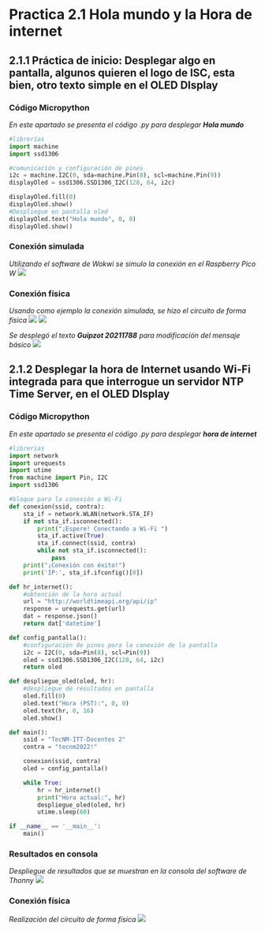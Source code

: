 # Practica 2.1 Hola mundo y la Hora de internet

## 2.1.1 Práctica de inicio: Desplegar algo en pantalla, algunos quieren el logo de ISC, esta bien, otro texto simple en el OLED DIsplay
### Código Micropython
_En este apartado se presenta el código .py para desplegar **Hola mundo**_
```python
#librerías
import machine
import ssd1306

#comunicación y configuración de pines
i2c = machine.I2C(0, sda=machine.Pin(8), scl=machine.Pin(9))
displayOled = ssd1306.SSD1306_I2C(128, 64, i2c)

displayOled.fill(0)
displayOled.show()
#Despliegue en pantalla oled
displayOled.text("Hola mundo", 0, 0)
displayOled.show()
```

### Conexión simulada
_Utilizando el software de Wokwi se simulo la conexión en el Raspberry Pico W_
![](ConexionSimulada.png)

### Conexión física
_Usando como ejemplo la conexión simulada, se hizo el circuito de forma física_ 
![](ConexionFisica.png)
![](HolaM.png)

_Se desplegó el texto **Guipzot 20211788** para modificación del mensaje básico_
![](MensajeOled.png)

## 2.1.2 Desplegar la hora de Internet usando Wi-Fi integrada para que interrogue un servidor NTP Time Server, en el OLED DIsplay
### Código Micropython
_En este apartado se presenta el código .py para desplegar **hora de internet**_
```python
#librerias
import network
import urequests
import utime
from machine import Pin, I2C
import ssd1306

#bloque para la conexión a Wi-Fi
def conexion(ssid, contra):
    sta_if = network.WLAN(network.STA_IF)
    if not sta_if.isconnected():
        print("¡Espere! Conectando a Wi-Fi ")
        sta_if.active(True)
        sta_if.connect(ssid, contra)
        while not sta_if.isconnected():
            pass
    print("¡Conexión con éxito!")
    print('IP:', sta_if.ifconfig()[0])

def hr_internet():
    #obtención de la hora actual
    url = "http://worldtimeapi.org/api/ip"
    response = urequests.get(url)
    dat = response.json()
    return dat['datetime']

def config_pantalla():
    #configuración de pines para la conexión de la pantalla     
    i2c = I2C(0, sda=Pin(8), scl=Pin(9)) 
    oled = ssd1306.SSD1306_I2C(128, 64, i2c)
    return oled

def despliegue_oled(oled, hr):
    #despliegue de resultados en pantalla
    oled.fill(0)
    oled.text("Hora (PST):", 0, 0)
    oled.text(hr, 0, 16)
    oled.show()

def main():
    ssid = "TecNM-ITT-Docentes 2"
    contra = "tecnm2022!"

    conexion(ssid, contra)
    oled = config_pantalla()

    while True:
        hr = hr_internet()
        print("Hora actual:", hr)
        despliegue_oled(oled, hr)
        utime.sleep(60)

if __name__ == '__main__':
    main()
```
### Resultados en consola
_Despliegue de resultados que se muestran en la consola del software de Thonny_
![](DespliegueConsola.png)

### Conexión física
_Realización del circuito de forma física_ 
![](ConexionFisHora.png)
